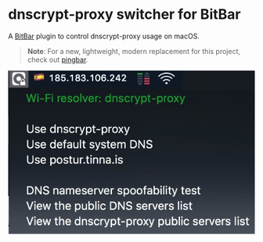 # dnscrypt-proxy switcher for BitBar

A [BitBar](https://getbitbar.com) plugin to control dnscrypt-proxy usage on macOS.

> **Note**: For a new, lightweight, modern replacement for this project, check out [pingbar](https://github.com/jedisct1/pingbar).

![screenshot](https://raw.githubusercontent.com/jedisct1/bitbar-dnscrypt-proxy-switcher/master/bitbar-dnscrypt-proxy.jpg)
